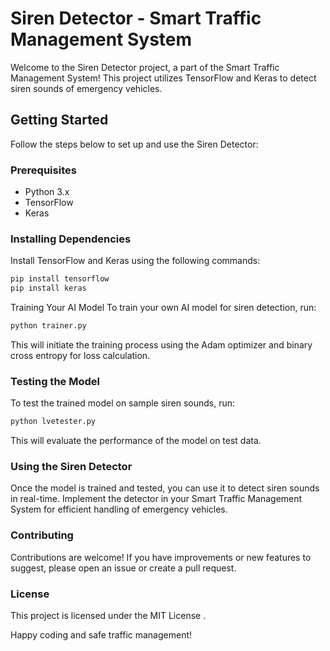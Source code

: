 # Siren Detector - Smart Traffic Management System

Welcome to the Siren Detector project, a part of the Smart Traffic Management System! This project utilizes TensorFlow and Keras to detect siren sounds of emergency vehicles.

## Getting Started

Follow the steps below to set up and use the Siren Detector:

### Prerequisites

- Python 3.x
- TensorFlow
- Keras

### Installing Dependencies

Install TensorFlow and Keras using the following commands:

```bash
pip install tensorflow
pip install keras
```

Training Your AI Model
To train your own AI model for siren detection, run:
```bash
python trainer.py
```
This will initiate the training process using the Adam optimizer and binary cross entropy for loss calculation.

### Testing the Model
To test the trained model on sample siren sounds, run:

```bash
python lvetester.py
```

This will evaluate the performance of the model on test data.

### Using the Siren Detector
Once the model is trained and tested, you can use it to detect siren sounds in real-time. Implement the detector in your Smart Traffic Management System for efficient handling of emergency vehicles.

### Contributing
Contributions are welcome! If you have improvements or new features to suggest, please open an issue or create a pull request.

### License
This project is licensed under the MIT License .

Happy coding and safe traffic management!
